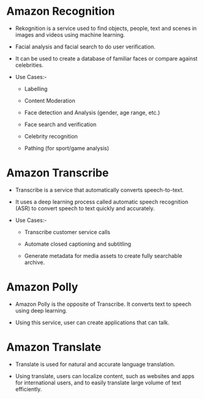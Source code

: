 # Amazon Recognition

- Rekognition is a service used to find objects, people, text and scenes in images and videos using machine learning.

- Facial analysis and facial search to do user verification.

- It can be used to create a database of familiar faces or compare against celebrities.

- Use Cases:-
  
  - Labelling
  
  - Content Moderation
  
  - Face detection and Analysis (gender, age range, etc.)
  
  - Face search and verification
  
  - Celebrity recognition
  
  - Pathing (for sport/game analysis)

# Amazon Transcribe

- Transcribe is a service that automatically converts speech-to-text.

- It uses a deep learning process called automatic speech recognition (ASR) to convert speech to text quickly and accurately.

- Use Cases:-
  
  - Transcribe customer service calls
  
  - Automate closed captioning and subtitling
  
  - Generate metadata for media assets to create fully searchable archive.

# Amazon Polly

- Amazon Polly is the opposite of Transcribe. It converts text to speech using deep learning.

- Using this service, user can create applications that can talk.

# Amazon Translate

- Translate is used for natural and accurate language translation.

- Using translate, users can localize content, such as websites and apps for international users, and to easily translate large volume of text efficiently.







